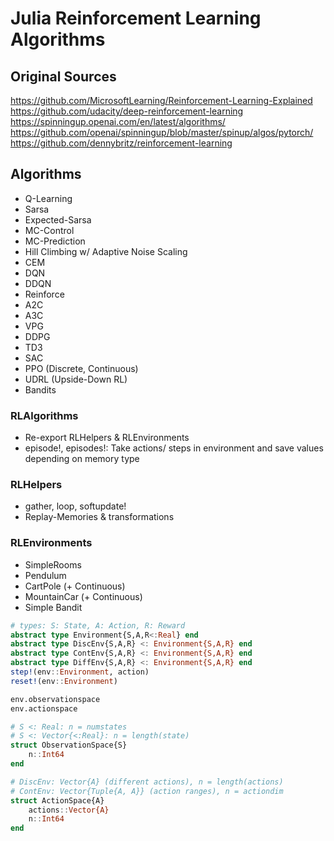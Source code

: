 # Julia Reinforcement Learning Algorithms

## Original Sources
https://github.com/MicrosoftLearning/Reinforcement-Learning-Explained  
https://github.com/udacity/deep-reinforcement-learning  
https://spinningup.openai.com/en/latest/algorithms/  
https://github.com/openai/spinningup/blob/master/spinup/algos/pytorch/  
https://github.com/dennybritz/reinforcement-learning  

## Algorithms
* Q-Learning
* Sarsa
* Expected-Sarsa
* MC-Control
* MC-Prediction
* Hill Climbing w/ Adaptive Noise Scaling
* CEM
* DQN
* DDQN
* Reinforce
* A2C
* A3C
* VPG
* DDPG
* TD3
* SAC
* PPO (Discrete, Continuous)
* UDRL (Upside-Down RL)
* Bandits

### RLAlgorithms
* Re-export RLHelpers & RLEnvironments
* episode!, episodes!: Take actions/ steps in environment and save values depending on memory type

### RLHelpers
* gather, loop, softupdate!
* Replay-Memories & transformations

### RLEnvironments
* SimpleRooms
* Pendulum
* CartPole (+ Continuous)
* MountainCar (+ Continuous)
* Simple Bandit

```julia
# types: S: State, A: Action, R: Reward
abstract type Environment{S,A,R<:Real} end
abstract type DiscEnv{S,A,R} <: Environment{S,A,R} end
abstract type ContEnv{S,A,R} <: Environment{S,A,R} end
abstract type DiffEnv{S,A,R} <: Environment{S,A,R} end
step!(env::Environment, action)
reset!(env::Environment)

env.observationspace
env.actionspace

# S <: Real: n = numstates
# S <: Vector{<:Real}: n = length(state)
struct ObservationSpace{S}
    n::Int64
end

# DiscEnv: Vector{A} (different actions), n = length(actions) 
# ContEnv: Vector{Tuple{A, A}} (action ranges), n = actiondim
struct ActionSpace{A}
    actions::Vector{A}
    n::Int64
end
```
